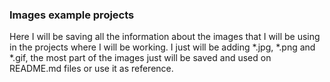 ### Images example projects

Here I will be saving all the information about the images that I will be using in the projects where I will be working. I just will be adding *.jpg, *.png and *.gif, the most part of the images just will be saved and used on README.md files or use it as reference.